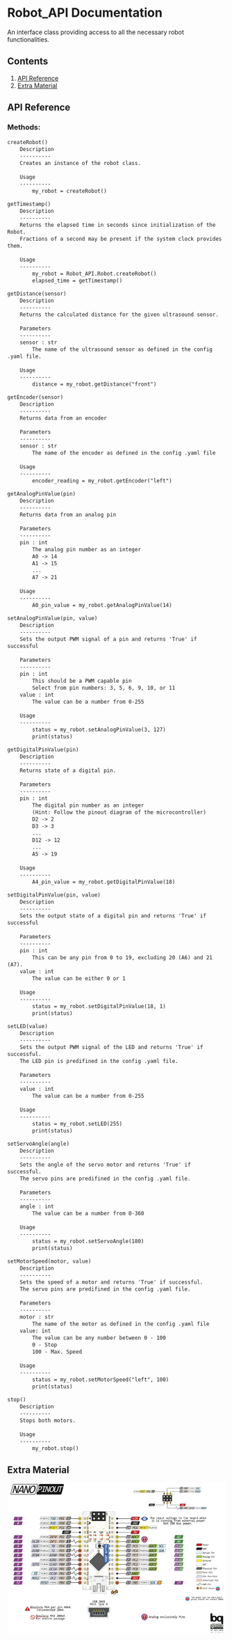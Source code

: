 # Robot_API Documentation
An interface class providing access to all the necessary robot functionalities.

## Contents
1. [API Reference](#API-Reference)
2. [Extra Material](#Extra-Material)

## API Reference
### Methods:

    createRobot() 
        Description
        ----------
        Creates an instance of the robot class.

        Usage
        ----------
            my_robot = createRobot()
</t>

    getTimestamp()
        Description
        ----------
        Returns the elapsed time in seconds since initialization of the Robot.
        Fractions of a second may be present if the system clock provides them.

        Usage
        ----------
            my_robot = Robot_API.Robot.createRobot()
            elapsed_time = getTimestamp()
</t>

    getDistance(sensor)
        Description
        ----------
        Returns the calculated distance for the given ultrasound sensor.

        Parameters
        ----------
        sensor : str
            The name of the ultrasound sensor as defined in the config .yaml file.

        Usage
        ----------
            distance = my_robot.getDistance("front")
</t>

    getEncoder(sensor)
        Description
        ----------
        Returns data from an encoder

        Parameters
        ----------
        sensor : str
            The name of the encoder as defined in the config .yaml file

        Usage
        ----------
            encoder_reading = my_robot.getEncoder("left")
</t>

    getAnalogPinValue(pin)
        Description
        ----------
        Returns data from an analog pin

        Parameters
        ----------
        pin : int
            The analog pin number as an integer
            A0 -> 14
            A1 -> 15
            ...
            A7 -> 21

        Usage
        ----------
            A0_pin_value = my_robot.getAnalogPinValue(14)
</t>

    setAnalogPinValue(pin, value)
        Description
        ----------
        Sets the output PWM signal of a pin and returns 'True' if successful

        Parameters
        ----------
        pin : int
            This should be a PWM capable pin
            Select from pin numbers: 3, 5, 6, 9, 10, or 11
        value : int
            The value can be a number from 0-255

        Usage
        ----------
            status = my_robot.setAnalogPinValue(3, 127)
            print(status)
</t>

    getDigitalPinValue(pin)
        Description
        ----------
        Returns state of a digital pin.

        Parameters
        ----------
        pin : int
            The digital pin number as an integer
            (Hint: Follow the pinout diagram of the microcontroller)
            D2 -> 2
            D3 -> 3
            ...
            D12 -> 12
            ...
            A5 -> 19

        Usage
        ----------
            A4_pin_value = my_robot.getDigitalPinValue(18)
</t>

    setDigitalPinValue(pin, value)
        Description
        ----------
        Sets the output state of a digital pin and returns 'True' if successful

        Parameters
        ----------
        pin : int
            This can be any pin from 0 to 19, excluding 20 (A6) and 21 (A7).
        value : int
            The value can be either 0 or 1

        Usage
        ----------
            status = my_robot.setDigitalPinValue(18, 1)
            print(status)
</t>

    setLED(value)
        Description
        ----------
        Sets the output PWM signal of the LED and returns 'True' if successful.
        The LED pin is predifined in the config .yaml file.

        Parameters
        ----------
        value : int
            The value can be a number from 0-255

        Usage
        ----------
            status = my_robot.setLED(255)
            print(status)
</t>

    setServoAngle(angle)
        Description
        ----------
        Sets the angle of the servo motor and returns 'True' if successful.
        The servo pins are predifined in the config .yaml file.

        Parameters
        ----------
        angle : int
            The value can be a number from 0-360

        Usage
        ----------
            status = my_robot.setServoAngle(180)
            print(status)
</t>

    setMotorSpeed(motor, value)
        Description
        ----------
        Sets the speed of a motor and returns 'True' if successful.
        The servo pins are predifined in the config .yaml file.

        Parameters
        ----------
        motor : str
            The name of the motor as defined in the config .yaml file
        value: int
            The value can be any number between 0 - 100
            0 - Stop
            100 - Max. Speed

        Usage
        ----------
            status = my_robot.setMotorSpeed("left", 100)
            print(status)
</t>

    stop()
        Description
        ----------
        Stops both motors.
        
        Usage
        ----------
            my_robot.stop()

## Extra Material
<img src="res/Arduino-Nano-Pinout.png" width="720">
